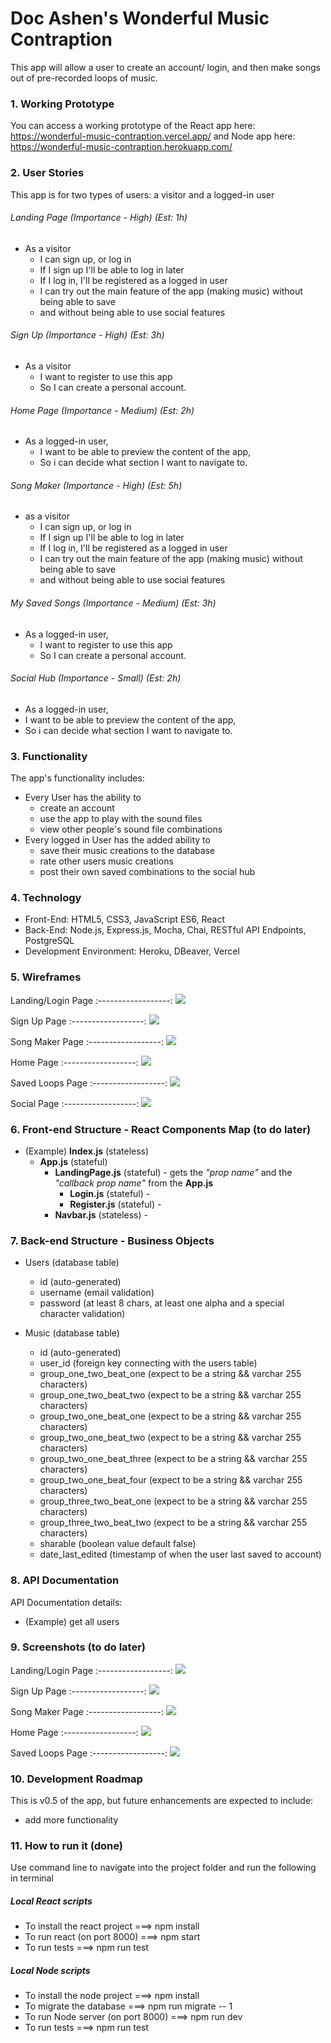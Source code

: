 # Doc Ashen's Wonderful Music Contraption
This app will allow a user to create an account/ login, and then make songs out of pre-recorded loops of music.



### 1. Working Prototype
You can access a working prototype of the React app here: https://wonderful-music-contraption.vercel.app/ and Node app here: https://wonderful-music-contraption.herokuapp.com/



### 2. User Stories
This app is for two types of users: a visitor and a logged-in user

###### Landing Page (Importance - High) (Est: 1h)
* As a visitor
    * I can sign up, or log in
    * If I sign up I'll be able to log in later
    * If I log in, I'll be registered as a logged in user
    * I can try out the main feature of the app (making music) without being able to save
    * and without being able to use social features

######  Sign Up (Importance - High)  (Est: 3h)
* As a visitor
    * I want to register to use this app
    * So I can create a personal account.

######  Home Page (Importance - Medium)  (Est: 2h)
* As a logged-in user,
    * I want to be able to preview the content of the app,
    * So i can decide what section I want to navigate to.

###### Song Maker (Importance - High) (Est: 5h)
* as a visitor
    * I can sign up, or log in
    * If I sign up I'll be able to log in later
    * If I log in, I'll be registered as a logged in user
    * I can try out the main feature of the app (making music) without being able to save
    * and without being able to use social features

######  My Saved Songs (Importance - Medium)  (Est: 3h)
* As a logged-in user,
    * I want to register to use this app
    * So I can create a personal account.

######  Social Hub (Importance - Small)  (Est: 2h)
* As a logged-in user,
* I want to be able to preview the content of the app,
* So i can decide what section I want to navigate to.



### 3. Functionality
The app's functionality includes:
* Every User has the ability to
    * create an account
    * use the app to play with the sound files
    * view other people's sound file combinations
* Every logged in User has the added ability to
    * save their music creations to the database
    * rate other users music creations
    * post their own saved combinations to the social hub




### 4. Technology
* Front-End: HTML5, CSS3, JavaScript ES6, React
* Back-End: Node.js, Express.js, Mocha, Chai, RESTful API Endpoints, PostgreSQL
* Development Environment: Heroku, DBeaver, Vercel



### 5. Wireframes

Landing/Login Page
:------------------:
<img src="readme-images/Landing_ Login.jpg" />

Sign Up Page
:------------------:
<img src="readme-images/Sign Up.jpg" />

Song Maker Page
:------------------:
<img src="readme-images/Song Maker.jpg" />

Home Page
:------------------:
<img src="readme-images/Home.jpg" />

Saved Loops Page
:------------------:
<img src="readme-images/Saved Loops.jpg" />

Social Page
:------------------:
<img src="readme-images/Social.jpg" />



### 6. Front-end Structure - React Components Map (to do later)
* (Example) __Index.js__ (stateless)
    * __App.js__ (stateful)
        * __LandingPage.js__ (stateful) - gets the _"prop name"_ and the _"callback prop name"_ from the __App.js__
            * __Login.js__ (stateful) -
            * __Register.js__ (stateful) -
        * __Navbar.js__ (stateless) -



### 7. Back-end Structure - Business Objects
* Users (database table)
    * id (auto-generated)
    * username (email validation)
    * password (at least 8 chars, at least one alpha and a special character validation)

* Music (database table)
    * id (auto-generated)
    * user_id (foreign key connecting with the users table)
    * group_one_two_beat_one (expect to be a string && varchar 255 characters)
    * group_one_two_beat_two (expect to be a string && varchar 255 characters)
    * group_two_one_beat_one (expect to be a string && varchar 255 characters)
    * group_two_one_beat_two (expect to be a string && varchar 255 characters)
    * group_two_one_beat_three (expect to be a string && varchar 255 characters)
    * group_two_one_beat_four (expect to be a string && varchar 255 characters)
    * group_three_two_beat_one (expect to be a string && varchar 255 characters)
    * group_three_two_beat_two (expect to be a string && varchar 255 characters)
    * sharable (boolean value default false)
    * date_last_edited (timestamp of when the user last saved to account)


### 8. API Documentation
API Documentation details:
* (Example) get all users



### 9. Screenshots (to do later)
Landing/Login Page
:------------------:
<img src="screenshots/Landing.PNG" />

Sign Up Page
:------------------:
<img src="screenshots/signUp.PNG" />

Song Maker Page
:------------------:
<img src="screenshots/contraption.PNG" />

Home Page
:------------------:
<img src="screenshots/home.PNG" />

Saved Loops Page
:------------------:
<img src="screenshots/myLoops.PNG" />





### 10. Development Roadmap
This is v0.5 of the app, but future enhancements are expected to include:
* add more functionality



### 11. How to run it (done)
Use command line to navigate into the project folder and run the following in terminal

##### Local React scripts
* To install the react project ===> npm install
* To run react (on port 8000) ===> npm start
* To run tests ===> npm run test

##### Local Node scripts
* To install the node project ===> npm install
* To migrate the database ===> npm run migrate -- 1
* To run Node server (on port 8000) ===> npm run dev
* To run tests ===> npm run test
